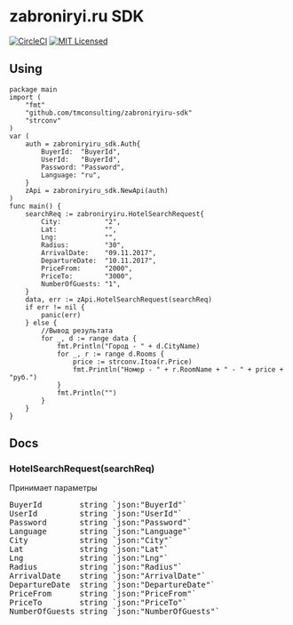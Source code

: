 # zabroniryi.ru SDK
[![CircleCI](https://circleci.com/gh/tmconsulting/zabroniryiru-sdk/tree/develop.svg?style=shield)](https://circleci.com/gh/tmconsulting/zabroniryiru-sdk)
[![MIT Licensed](https://img.shields.io/badge/license-MIT-blue.svg)](https://raw.githubusercontent.com/circleci/cci-demo-react/master/LICENSE)

## Using
```golang
package main
import (
	"fmt"
	"github.com/tmconsulting/zabroniryiru-sdk"
	"strconv"
)
var (
	auth = zabroniryiru_sdk.Auth{
		BuyerId:  "BuyerId",
		UserId:   "BuyerId",
		Password: "Password",
		Language: "ru",
	}
	zApi = zabroniryiru_sdk.NewApi(auth)
)
func main() {
	searchReq := zabroniryiru.HotelSearchRequest{
		City:           "2",
		Lat:            "",
		Lng:            "",
		Radius:         "30",
		ArrivalDate:    "09.11.2017",
		DepartureDate:  "10.11.2017",
		PriceFrom:      "2000",
		PriceTo:        "3000",
		NumberOfGuests: "1",
	}
	data, err := zApi.HotelSearchRequest(searchReq)
	if err != nil {
		panic(err)
	} else {
		//Вывод результата
		for _, d := range data {
			fmt.Println("Город - " + d.CityName)
			for _, r := range d.Rooms {
				price := strconv.Itoa(r.Price)
				fmt.Println("Номер - " + r.RoomName + " - " + price + "руб.")
			}
			fmt.Println("")
		}
	}
}
 ```

## Docs

### HotelSearchRequest(searchReq)
Принимает параметры
<pre>
BuyerId        string `json:"BuyerId"`
UserId         string `json:"UserId"`
Password       string `json:"Password"`
Language       string `json:"Language"`
City           string `json:"City"`
Lat            string `json:"Lat"`
Lng            string `json:"Lng"`
Radius         string `json:"Radius"`
ArrivalDate    string `json:"ArrivalDate"`
DepartureDate  string `json:"DepartureDate"`
PriceFrom      string `json:"PriceFrom"`
PriceTo        string `json:"PriceTo"`
NumberOfGuests string `json:"NumberOfGuests"`
</pre>


